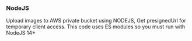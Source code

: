 ### NodeJS
Upload images to AWS private bucket using NODEJS, Get presignedUrl for temporary client access. This code uses ES modules so you must run with NodeJS 14+
